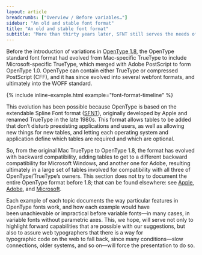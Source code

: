 ```yaml
---
layout: article
breadcrumbs: ["Overview / Before variables…"]
sidebar: "An old and stable font format"
title: "An old and stable font format"
subtitle: "More than thirty years later, SFNT still serves the needs of users and software developers"
---
```

Before the introduction of variations in <a href="https://docs.microsoft.com/en-us/typography/opentype/spec/#opentype-specification-version-180">OpenType 1.8</a>, the OpenType standard font format had evolved from Mac-specific TrueType to include Microsoft-specific TrueType, which merged with Adobe PostScript to form OpenType 1.0. OpenType can contain either TrueType or compressed PostScript (CFF), and it has since evolved into several webfont formats, and ultimately into the WOFF standard. 

{% include inline-example.html example="font-format-timeline" %}

This evolution has been possible because OpenType is based on the extendable Spline Font format (<a href="https://en.wikipedia.org/wiki/SFNT">SFNT</a>), originally developed by Apple and renamed TrueType in the late 1980s. This format allows tables to be added that don’t disturb preexisting applications and users, as well as allowing new things for new tables, and letting each operating system and application define which tables are required and which are optional.

So, from the original Mac TrueType to OpenType 1.8, the format has evolved with backward compatibility, adding tables to get to a different backward compatibility for Microsoft Windows, and another one for Adobe, resulting ultimately in a large set of tables involved for compatibility with all three of OpenType/TrueType’s owners. This section does not try to document the entire OpenType format before 1.8; that can be found elsewhere: see <a href="https://developer.apple.com/fonts/TrueType-Reference-Manual/RM06/Chap6.html">Apple</a>, <a href="https://www.adobe.com/products/type/opentype.html">Adobe</a>, and <a href="https://docs.microsoft.com/en-us/typography/opentype/">Microsoft</a>.

Each example of each topic documents the way particular features in OpenType fonts work, and how each example would have been unachievable or impractical before variable fonts—in many cases, in variable fonts without parametric axes. This, we hope, will serve not only to highlight forward capabilities that are possible with our suggestions, but also to assure web typographers that there is a way for typographic code on the web to fall back, since many conditions—slow connections, older systems, and so on—will force the presentation to do so.
